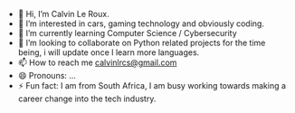 - 👋 Hi, I’m Calvin Le Roux.
- 👀 I’m interested in cars, gaming technology and obviously coding. 
- 🌱 I’m currently learning Computer Science / Cybersecurity
- 💞️ I’m looking to collaborate on Python related projects for the time being, i will update once I learn more languages.
- 📫 How to reach me calvinlrcs@gmail.com
- 😄 Pronouns: ...
- ⚡ Fun fact: I am from South Africa, I am busy working towards making a career change into the tech industry.

<!---
lerouxch/lerouxch is a ✨ special ✨ repository because its `README.md` (this file) appears on your GitHub profile.
You can click the Preview link to take a look at your changes.
--->
